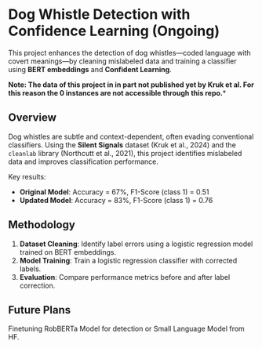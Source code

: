 # Dog Whistle Detection with Confidence Learning (Ongoing)

This project enhances the detection of dog whistles—coded language with covert meanings—by cleaning mislabeled data and training a classifier using **BERT embeddings** and **Confident Learning**.

**Note: The data of this project in in part not published yet by Kruk et al. For this reason the 0 instances are not accessible through this repo.***

## Overview

Dog whistles are subtle and context-dependent, often evading conventional classifiers. Using the **Silent Signals** dataset (Kruk et al., 2024) and the `cleanlab` library (Northcutt et al., 2021), this project identifies mislabeled data and improves classification performance.

Key results:  
- **Original Model**: Accuracy = 67%, F1-Score (class 1) = 0.51  
- **Updated Model**: Accuracy = 83%, F1-Score (class 1) = 0.76  

## Methodology

1. **Dataset Cleaning**: Identify label errors using a logistic regression model trained on BERT embeddings.
2. **Model Training**: Train a logistic regression classifier with corrected labels.
3. **Evaluation**: Compare performance metrics before and after label correction.

## Future Plans
Finetuning RobBERTa Model for detection or Small Language Model from HF. 
